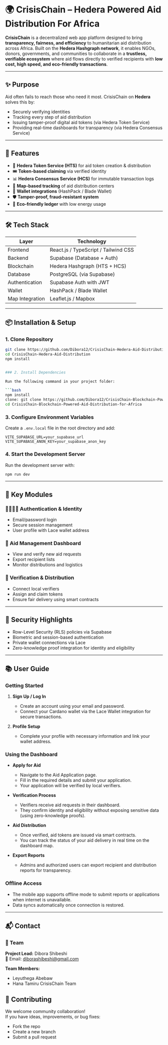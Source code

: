 
# 🌍 CrisisChain – Hedera Powered Aid Distribution For Africa

**CrisisChain** is a decentralized web app platform designed to bring **transparency, fairness, and efficiency** to humanitarian aid distribution across Africa. Built on the **Hedera Hashgraph network**, it enables NGOs, donors, governments, and communities to collaborate in a **trustless, verifiable ecosystem** where aid flows directly to verified recipients with **low cost, high speed, and eco-friendly transactions**.

---

## ✨ Purpose

Aid often fails to reach those who need it most. CrisisChain on **Hedera** solves this by:
- Securely verifying identities
- Tracking every step of aid distribution
- Issuing tamper-proof digital aid tokens (via Hedera Token Service)
- Providing real-time dashboards for transparency (via Hedera Consensus Service)

---

## 🚀 Features

- 🔗 **Hedera Token Service (HTS)** for aid token creation & distribution
- 🎟️ **Token-based claiming** via verified identity
- 📊 **Hedera Consensus Service (HCS)** for immutable transaction logs
- 📍 **Map-based tracking** of aid distribution centers
- 👛 **Wallet integrations** (HashPack / Blade Wallet)
- 🛡️ **Tamper-proof, fraud-resistant system**
- 🌱 **Eco-friendly ledger** with low energy usage

---

## 🛠️ Tech Stack

| Layer            | Technology                          |
|------------------|------------------------------------|
| Frontend         | React.js / TypeScript / Tailwind CSS |
| Backend          | Supabase (Database + Auth)         |
| Blockchain       | Hedera Hashgraph (HTS + HCS)       |
| Database         | PostgreSQL (via Supabase)          |
| Authentication   | Supabase Auth with JWT             |
| Wallet           | HashPack / Blade Wallet            |
| Map Integration  | Leaflet.js / Mapbox                |

---

## 📦 Installation & Setup

### 1. Clone Repository
```bash
git clone https://github.com/Dibora12/CrisisChain-Hedera-Aid-Distribution
cd CrisisChain-Hedera-Aid-Distribution
npm install


### 2. Install Dependencies

Run the following command in your project folder:

```bash
npm install
clone: git clone https://github.com/Dibora12/CrisisChain-Blockchain-Powered-Aid-Distribution-for-Africa
cd CrisisChain-Blockchain-Powered-Aid-Distribution-for-Africa

```

### 3. Configure Environment Variables

Create a `.env.local` file in the root directory and add:

```env
VITE_SUPABASE_URL=your_supabase_url
VITE_SUPABASE_ANON_KEY=your_supabase_anon_key
```

### 4. Start the Development Server

Run the development server with:

```bash
npm run dev
```

---

## 📍 Key Modules

### 🙍‍♂️🙍‍♀️ Authentication & Identity

- Email/password login
- Secure session management
- User profile with Lace wallet address

### 🎯 Aid Management Dashboard

- View and verify new aid requests
- Export recipient lists
- Monitor distributions and logistics

### 🧾 Verification & Distribution

- Connect local verifiers
- Assign and claim tokens
- Ensure fair delivery using smart contracts

---

## 🔐 Security Highlights

- Row-Level Security (RLS) policies via Supabase
- Biometric and session-based authentication
- Private wallet connections via Lace
- Zero-knowledge proof integration for identity and eligibility

---

## 📚 User Guide

### Getting Started

1. **Sign Up / Log In**

   - Create an account using your email and password.
   - Connect your Cardano wallet via the Lace Wallet integration for secure transactions.

2. **Profile Setup**
   - Complete your profile with necessary information and link your wallet address.

### Using the Dashboard

- **Apply for Aid**

  - Navigate to the Aid Application page.
  - Fill in the required details and submit your application.
  - Your application will be verified by local verifiers.

- **Verification Process**

  - Verifiers receive aid requests in their dashboard.
  - They confirm identity and eligibility without exposing sensitive data (using zero-knowledge proofs).

- **Aid Distribution**

  - Once verified, aid tokens are issued via smart contracts.
  - You can track the status of your aid delivery in real time on the dashboard map.

- **Export Reports**
  - Admins and authorized users can export recipient and distribution reports for transparency.

### Offline Access

- The mobile app supports offline mode to submit reports or applications when internet is unavailable.
- Data syncs automatically once connection is restored.

---

## 📬 Contact

### 👥 Team

**Project Lead:** Dibora Shibeshi  
📧 Email: diborashibeshi@gmail.com

**Team Members:**

- Leyuthega Abebaw
- Hana Tamiru
  CrisisChain Team

## 🤝 Contributing

We welcome community collaboration!  
If you have ideas, improvements, or bug fixes:

- Fork the repo
- Create a new branch
- Submit a pull request

